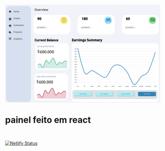 <img src="github/Sem título.png" align="center">

# painel feito em react

<br>

[![Netlify Status](https://api.netlify.com/api/v1/badges/76b37d54-a5f5-4556-a182-5a558165ff01/deploy-status)](https://app.netlify.com/sites/infallible-montalcini-145543/deploys)

